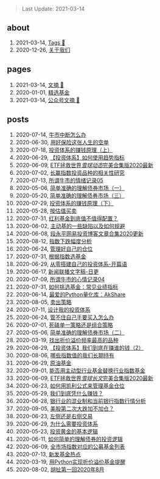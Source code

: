 > Last Update: 2021-03-14

## about
1. 2021-03-14, [Tags :sparkling_heart:](about/tags.md)
1. 2020-12-26, [关于我们 ](about/me.md)
## pages
1. 2021-03-14, [文摘 :sparkling_heart:](pages/bookmarks.md)
1. 2020-01-01, [精选基金 ](pages/精选基金.md)
1. 2021-03-14, [公众号文摘 :sparkling_heart:](_weixin/index.md)
## posts
1. 2020-07-14, [牛市中断怎么办 ](posts/2020-07-14-所谓牛市的情绪记录06_如果牛市中断.md)
1. 2020-06-30, [用好保险这张人生的空单 ](posts/2020-06-30-避免意外漏水-保险.md)
1. 2020-07-18, [投资体系的赚钱原理（上） ](posts/2020-07-18-投资体系的赚钱原理（上）.md)
1. 2020-06-29, [【投资体系】如何使用趋势指标 ](posts/2020-06-29-趋势债券和指标.md)
1. 2020-06-09, [ETF拯救世界*雪球动态*完美合集版2020最新 ](posts/ETF拯救世界雪球动态合集2020最新.md)
1. 2020-07-02, [长赢指数投资品种的相关性研究 ](posts/2020-07-02-长赢指数投资品种的相关性研究.md)
1. 2020-07-13, [所谓牛市的情绪记录05 ](posts/2020-07-13-所谓牛市的情绪记录05.md)
1. 2020-05-06, [简单准确的理解债券市场（一） ](posts/2020-05-06-简单准确的理解债券市场（一）.md)
1. 2020-05-20, [简单准确的理解债券市场（三） ](posts/2020-05-20-简单准确的理解债券市场（三）.md)
1. 2020-07-29, [投资体系的赚钱原理（下） ](posts/2020-07-19-投资体系的赚钱原理（下）.md)
1. 2020-05-28, [按估值买卖 ](posts/2020-05-28-按估值买卖的逻辑依据.md)
1. 2020-07-31, [红利基金到底值不值得配置？ ](posts/2020-07-31-为何选择红利基金.md)
1. 2020-06-02, [主动基的一些缺陷以及如何规避 ](posts/2020-06-02-有人说主动基金的坏话我补充几句.md)
1. 2020-06-08, [段永平网易投资博客文章合集2020更新 ](posts/段永平网易博客合集.md)
1. 2020-08-12, [指数下跌幅度分析 ](posts/2020-08-12-指数下跌幅度分析.md)
1. 2020-06-24, [管理好自己的仓位 ](posts/2020-06-24-管理好自己的仓位.md)
1. 2020-07-31, [根据指数选基金 ](posts/2020-07-31-根据指数选基金.md)
1. 2020-06-29, [从零搭建自己的投资体系-开篇语 ](posts/2020-06-29-00投资体系开篇.md)
1. 2020-06-17, [新闻联播文字稿-日更 ]("/xwlb/")
1. 2020-07-09, [所谓牛市的心情记录04 ](posts/2020-07-09-所谓牛市的心情记录04.md)
1. 2020-07-31, [如何挑选基金：常见业绩指标 ](posts/2020-08-10-如何分析同类基金.md)
1. 2020-06-14, [最爱的Python量化库：AkShare ](posts/最爱的量化Python库：AkShare.md)
1. 2020-08-05, [卖出策略 ](posts/2020-08-05-卖出策略.md)
1. 2020-07-11, [设计我的投资体系 ](posts/2020-07-11-如何设计投资体系.md)
1. 2020-06-24, [管不住自己手要买入怎么办 ](posts/2020-06-24-管不住自己手要买入怎么办.md)
1. 2020-07-01, [死磕单一策略还是组合策略 ](posts/2020-07-01-单一策略还是组合策略.md)
1. 2020-05-06, [简单准确的理解债券市场（二） ](posts/2020-05-06-简单准确的理解债券市场（二）.md)
1. 2020-03-19, [找出折价溢价频率最高的品种 ](posts/2020-03-19寻找过去100天折溢价频繁的基金.md)
1. 2020-06-29, [【投资体系】我们到底在赚谁的钱（2） ](posts/2020-06-29-我们到底在赚谁的钱.md)
1. 2020-08-06, [哪些指数值的我们长期持有 ](posts/2020-08-06-哪些指数值的我们长期持有.md)
1. 2020-06-29, [原油基金 ](posts/2020-06-29-03细品下原油类基金.md)
1. 2020-09-01, [能否用主动型行业基金替换行业指数基金 ](posts/2020-08-30-能否用主动型行业基金替换行业指数基金.md)
1. 2020-06-09, [ETF拯救世界*雪球长文*完美合集版2020最新 ](posts/ETF拯救世界雪球长文完美合集版2020最新.md)
1. 2020-06-23, [如何用凯利公式来管理基金仓位 ](posts/2020-06-23-使用凯利公式管理仓位.md)
1. 2020-05-29, [我们到底凭什么赚钱？ ](posts/2020-05-29-你凭什么能赚钱.md)
1. 2020-06-28, [银行业的混业制和当前银行指数行情分析 ](posts/2020-06-28-银行业的混业制.md)
1. 2020-09-05, [美股第二次大跌加不加仓？ ](posts/2020-09-05-写在美股第二次大跌时.md)
1. 2020-06-23, [左侧还是右侧交易 ](posts/2020-06-23-左侧还是右侧交易.md)
1. 2020-06-29, [为什么需要投资体系 ](posts/2020-06-29-01为什么需要投资体系.md)
1. 2020-05-23, [投资黄金的基本逻辑 ](posts/2020-05-23-九年前买的黄金要解套了.md)
1. 2020-06-11, [如何简单的理解债券的投资逻辑 ](posts/2020-06-11-如何简单的理解债券投资逻辑.md)
1. 2020-06-09, [全市场指数对应的公募基金列表 ](posts/全市场指数对应的公募基金列表.md)
1. 2020-07-13, [新发基金热点 ](posts/2020-07-13-热点趋势之新发基金.md)
1. 2020-03-19, [用Python实现折价溢价基金提醒 ](posts/2020-03-19-使用Python实现自动提醒折溢价基金.md)
1. 2020-08-02, [胡扯第一回2020年8月 ](posts/2020-08-02-胡扯第一回2020年8月.md)